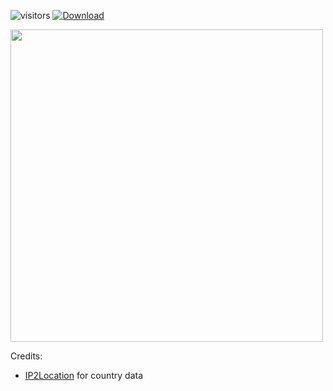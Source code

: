 ![visitors](https://visitor-badge.laobi.icu/badge?page_id=AndroidCountryPicker.readme)
[![Download](https://api.bintray.com/packages/hbb20/maven/AndroidCountryPicker/images/download.svg) ](https://bintray.com/hbb20/maven/AndroidCountryPicker/_latestVersion) 


<img height=500 src="https://user-images.githubusercontent.com/4918760/90301130-32916100-de5b-11ea-8238-3f1e03ef325c.png"/>

Credits:
- [IP2Location](https://www.ip2location.com/) for country data

